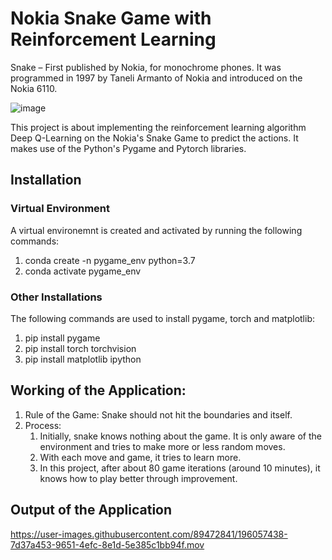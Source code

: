 # Nokia Snake Game with Reinforcement Learning
Snake – First published by Nokia, for monochrome phones. It was programmed in 1997 by Taneli Armanto of Nokia and introduced on the Nokia 6110.

![image](https://user-images.githubusercontent.com/89472841/196009178-180e840e-9fd8-40ae-bb36-620bbfc0db94.png)

This project is about implementing the reinforcement learning algorithm Deep Q-Learning on the Nokia's Snake Game to predict the actions. It makes use of the Python's Pygame and Pytorch libraries. 

## Installation
### Virtual Environment
A virtual environemnt is created and activated by running the following commands: 
1. conda create -n pygame_env python=3.7
2. conda activate pygame_env
### Other Installations
The following commands are used to install pygame, torch and matplotlib:
1. pip install pygame
2. pip install torch torchvision
3. pip install matplotlib ipython
## Working of the Application:
1. Rule of the Game: Snake should not hit the boundaries and itself.
2. Process:
    1. Initially, snake knows nothing about the game. It is only aware of the environment and tries to make more or less random moves.
    2. With each move and game, it tries to learn more.
    3. In this project, after about 80 game iterations (around 10 minutes), it knows how to play better through improvement.
## Output of the Application
https://user-images.githubusercontent.com/89472841/196057438-7d37a453-9651-4efc-8e1d-5e385c1bb94f.mov
